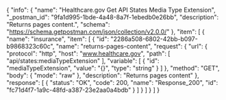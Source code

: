 {
  "info": {
    "name": "Healthcare.gov Get API States Media Type Extension",
    "_postman_id": "9fa1d995-1bde-4a48-8a7f-1ebedb0e26bb",
    "description": "Returns pages content.",
    "schema": "https://schema.getpostman.com/json/collection/v2.0.0/"
  },
  "item": [
    {
      "name": "insurance",
      "item": [
        {
          "id": "2286a508-6802-42bb-b097-b9868323c60c",
          "name": "returns-pages-content",
          "request": {
            "url": {
              "protocol": "http",
              "host": "www.healthcare.gov",
              "path": [
                "api/states:mediaTypeExtension"
              ],
              "variable": [
                {
                  "id": "mediaTypeExtension",
                  "value": "{}",
                  "type": "string"
                }
              ]
            },
            "method": "GET",
            "body": {
              "mode": "raw"
            },
            "description": "Returns pages content"
          },
          "response": [
            {
              "status": "OK",
              "code": 200,
              "name": "Response_200",
              "id": "fc71d4f7-1a9c-48fd-a387-23e2aa0a4bdb"
            }
          ]
        }
      ]
    }
  ]
}